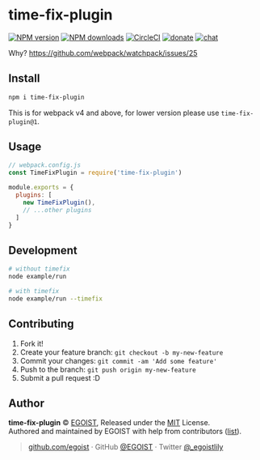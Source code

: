 
# time-fix-plugin

[![NPM version](https://img.shields.io/npm/v/time-fix-plugin.svg?style=flat)](https://npmjs.com/package/time-fix-plugin) [![NPM downloads](https://img.shields.io/npm/dm/time-fix-plugin.svg?style=flat)](https://npmjs.com/package/time-fix-plugin) [![CircleCI](https://circleci.com/gh/egoist/time-fix-plugin/tree/master.svg?style=shield)](https://circleci.com/gh/egoist/time-fix-plugin/tree/master)  [![donate](https://img.shields.io/badge/$-donate-ff69b4.svg?maxAge=2592000&style=flat)](https://github.com/egoist/donate) [![chat](https://img.shields.io/badge/chat-on%20discord-7289DA.svg?style=flat)](https://chat.egoist.moe)

Why? https://github.com/webpack/watchpack/issues/25

## Install


```bash
npm i time-fix-plugin
```

This is for webpack v4 and above, for lower version please use `time-fix-plugin@1`.

## Usage

```js
// webpack.config.js
const TimeFixPlugin = require('time-fix-plugin')

module.exports = {
  plugins: [
    new TimeFixPlugin(),
    // ...other plugins
  ]
}
```

## Development

```bash
# without timefix
node example/run

# with timefix
node example/run --timefix
```

## Contributing

1. Fork it!
2. Create your feature branch: `git checkout -b my-new-feature`
3. Commit your changes: `git commit -am 'Add some feature'`
4. Push to the branch: `git push origin my-new-feature`
5. Submit a pull request :D


## Author

**time-fix-plugin** © [EGOIST](https://github.com/egoist), Released under the [MIT](./LICENSE) License.<br>
Authored and maintained by EGOIST with help from contributors ([list](https://github.com/egoist/time-fix-plugin/contributors)).

> [github.com/egoist](https://github.com/egoist) · GitHub [@EGOIST](https://github.com/egoist) · Twitter [@_egoistlily](https://twitter.com/_egoistlily)

